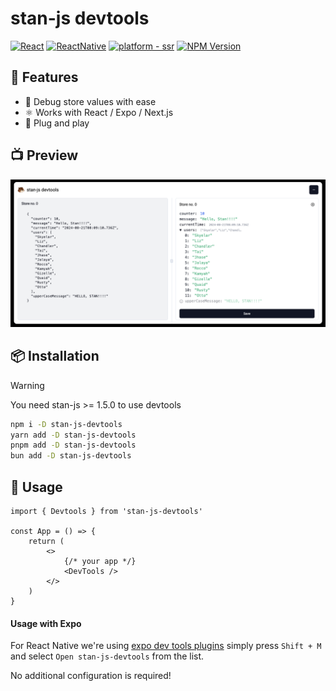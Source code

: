 # stan-js devtools

[![React](https://img.shields.io/badge/react-%23077EA4?style=for-the-badge&logo=react&logoColor=%23fff&link=https%3A%2F%2Freact.dev%2F)](https://react.dev/)
[![ReactNative](https://img.shields.io/badge/react%20native-%23282C34?style=for-the-badge&logo=react&logoColor=%2360DAFB&link=https%3A%2F%2Freact.dev%2F)](https://reactnative.dev/)
[![platform - ssr](https://img.shields.io/badge/SSR-black?style=for-the-badge&logo=next.js&logoColor=white)](https://nextjs.org/)
[![NPM Version](https://img.shields.io/npm/v/stan-js-devtools?style=for-the-badge&link=https%3A%2F%2Fwww.npmjs.com%2Fpackage%2Fstan-js-devtools)](https://www.npmjs.com/package/stan-js-devtools)

## 🦫 Features

- 🐞 Debug store values with ease
- ⚛️ Works with React / Expo / Next.js
- 🔌 Plug and play

## 📺 Preview

<img src="./assets/preview.png" />

## 📦 Installation

> [!WARNING]  
> You need stan-js >= 1.5.0 to use devtools

```bash
npm i -D stan-js-devtools
yarn add -D stan-js-devtools
pnpm add -D stan-js-devtools
bun add -D stan-js-devtools
```

## 🚀 Usage

```tsx
import { Devtools } from 'stan-js-devtools'

const App = () => {
    return (
        <>
            {/* your app */}
            <DevTools />
        </>
    )
}
```

#### Usage with Expo

For React Native we're using [expo dev tools plugins](https://docs.expo.dev/debugging/devtools-plugins/) simply press `Shift + M` and select `Open stan-js-devtools` from the list.

No additional configuration is required!
